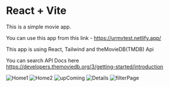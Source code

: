 # React + Vite

This is a simple movie app.

You can use this app from this link - https://urmvtest.netlify.app/

This app is using React, Tailwind and theMovieDB(TMDB) Api

You can search API Docs here
https://developers.themoviedb.org/3/getting-started/introduction

![Home1](https://github.com/user-attachments/assets/03df9b62-fb11-4bbf-b5da-6b392d052fd9)
![Home2](https://github.com/user-attachments/assets/d2377f41-8eab-4fce-97a3-f66a4bd2b5c1)
![upComing](https://github.com/user-attachments/assets/440636ec-cfa4-487f-9e0f-ff3192b5138c)
![Details](https://github.com/user-attachments/assets/9167fe8e-92b9-487d-b59e-b20a2c48f54c)
![filterPage](https://github.com/user-attachments/assets/168046c8-cb7a-400c-bfb0-539959171d6e)

